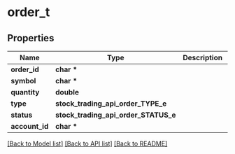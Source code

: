 # order_t

## Properties
Name | Type | Description | Notes
------------ | ------------- | ------------- | -------------
**order_id** | **char \*** |  | 
**symbol** | **char \*** |  | 
**quantity** | **double** |  | 
**type** | **stock_trading_api_order_TYPE_e** |  | 
**status** | **stock_trading_api_order_STATUS_e** |  | 
**account_id** | **char \*** |  | 

[[Back to Model list]](../README.md#documentation-for-models) [[Back to API list]](../README.md#documentation-for-api-endpoints) [[Back to README]](../README.md)


